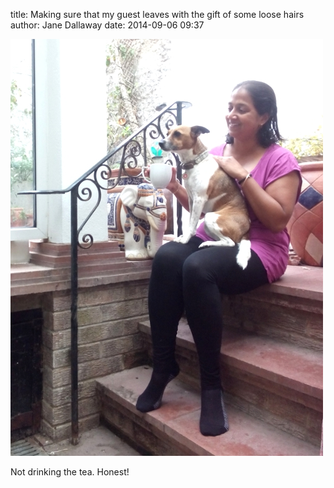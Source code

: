 
title: Making sure that my guest leaves with the gift of some loose hairs
author: Jane Dallaway
date: 2014-09-06 09:37

<div><a href="/media/tp_IMG_20140906_093436.JPG"><img src="/media/tp_thumb_IMG_20140906_093436.JPG" width="500" height="667"/></a></div>

Not drinking the tea. Honest!
  
      